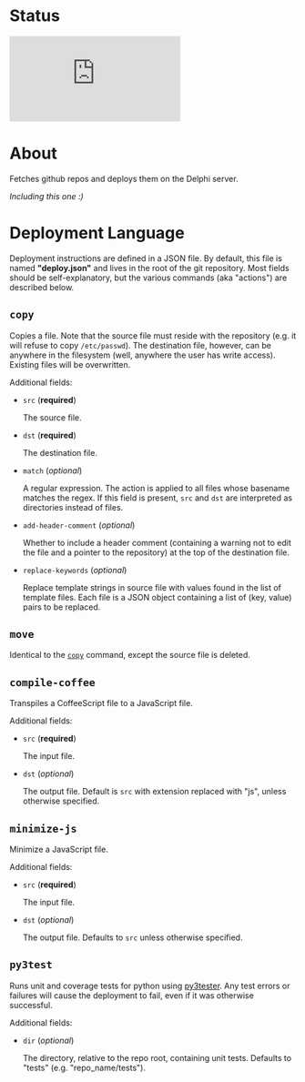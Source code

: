 # Status
[![Deploy Status](http://delphi.midas.cs.cmu.edu/~automation/public/github_deploy_repo/badge.php?repo=cmu-delphi/github-deploy-repo)](#)

# About
Fetches github repos and deploys them on the Delphi server.

*Including this one :)*

# Deployment Language

<!-- TODO: provide additional documentation for the deployment language -->

Deployment instructions are defined in a JSON file. By default, this file is
named **"deploy.json"** and lives in the root of the git repository. Most
fields should be self-explanatory, but the various commands (aka "actions") are
described below.

## `copy`

Copies a file. Note that the source file must reside with the repository (e.g.
it will refuse to copy `/etc/passwd`). The destination file, however, can be
anywhere in the filesystem (well, anywhere the user has write access). Existing
files will be overwritten.

Additional fields:

- `src` (**required**)

    The source file.

- `dst` (**required**)

    The destination file.

- `match` (_optional_)

    A regular expression. The action is applied to all files whose basename
    matches the regex. If this field is present, `src` and `dst` are
    interpreted as directories instead of files.

- `add-header-comment` (_optional_)

    Whether to include a header comment (containing a warning not to edit the
    file and a pointer to the repository) at the top of the destination file.


- `replace-keywords` (_optional_)

    Replace template strings in source file with values found in the list of
    template files. Each file is a JSON object containing a list of (key,
    value) pairs to be replaced.

## `move`

Identical to the [`copy`](#copy) command, except the source file is deleted.

## `compile-coffee`

Transpiles a CoffeeScript file to a JavaScript file.

Additional fields:

- `src` (**required**)

    The input file.

- `dst` (_optional_)

    The output file. Default is `src` with extension replaced with "js", unless
    otherwise specified.

## `minimize-js`

Minimize a JavaScript file.

Additional fields:

- `src` (**required**)

    The input file.

- `dst` (_optional_)

    The output file. Defaults to `src` unless otherwise specified.

## `py3test`

Runs unit and coverage tests for python using
[py3tester](https://github.com/undefx/py3tester). Any test errors or failures
will cause the deployment to fail, even if it was otherwise successful.

Additional fields:

- `dir` (_optional_)

    The directory, relative to the repo root, containing unit tests. Defaults
    to "tests" (e.g. "repo_name/tests").
